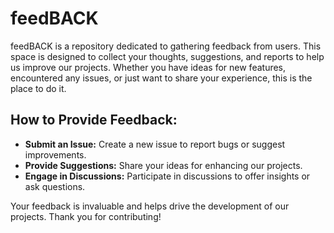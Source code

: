 # feedBACK

feedBACK is a repository dedicated to gathering feedback from users. This space is designed to collect your thoughts, suggestions, and reports to help us improve our projects. Whether you have ideas for new features, encountered any issues, or just want to share your experience, this is the place to do it.

## How to Provide Feedback:

- **Submit an Issue:** Create a new issue to report bugs or suggest improvements.
- **Provide Suggestions:** Share your ideas for enhancing our projects.
- **Engage in Discussions:** Participate in discussions to offer insights or ask questions.

Your feedback is invaluable and helps drive the development of our projects. Thank you for contributing!
